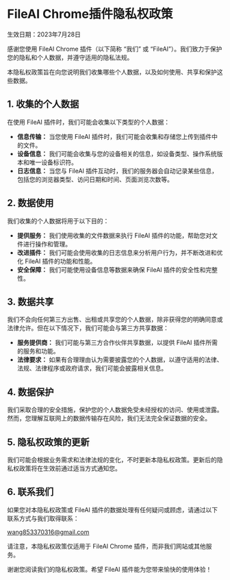 # FileAI Chrome插件隐私权政策

生效日期：2023年7月28日

感谢您使用 FileAI Chrome 插件（以下简称 “我们” 或 “FileAI”）。我们致力于保护您的隐私和个人数据，并遵守适用的隐私法规。

本隐私权政策旨在向您说明我们收集哪些个人数据，以及如何使用、共享和保护这些数据。

## 1. 收集的个人数据

在使用 FileAI 插件时，我们可能会收集以下类型的个人数据：

- **信息传输：** 当您使用 FileAI 插件时，我们可能会收集和存储您上传到插件中的文件。
- **设备信息：** 我们可能会收集与您的设备相关的信息，如设备类型、操作系统版本和唯一设备标识符。
- **日志信息：** 当您与 FileAI 插件互动时，我们的服务器会自动记录某些信息，包括您的浏览器类型、访问日期和时间、页面浏览次数等。

## 2. 数据使用

我们收集的个人数据将用于以下目的：

- **提供服务：** 我们使用收集的文件数据来执行 FileAI 插件的功能，帮助您对文件进行操作和管理。
- **改进插件：** 我们可能会使用收集的日志信息来分析用户行为，并不断改进和优化 FileAI 插件的功能和性能。
- **安全保障：** 我们可能使用设备信息等数据来确保 FileAI 插件的安全性和完整性。

## 3. 数据共享

我们不会向任何第三方出售、出租或共享您的个人数据，除非获得您的明确同意或法律允许。但在以下情况下，我们可能会与第三方共享数据：

- **服务提供商：** 我们可能与第三方合作伙伴共享数据，以提供 FileAI 插件所需的服务和功能。
- **法律要求：** 如果有合理理由认为需要披露您的个人数据，以遵守适用的法律、法规、法律程序或政府请求，我们可能会披露相关信息。

## 4. 数据保护

我们采取合理的安全措施，保护您的个人数据免受未经授权的访问、使用或泄露。然而，您理解互联网上的数据传输存在风险，我们无法完全保证数据的安全。

## 5. 隐私权政策的更新

我们可能会根据业务需求和法律法规的变化，不时更新本隐私权政策。更新后的隐私权政策将在生效前通过适当方式通知您。

## 6. 联系我们

如果您对本隐私权政策或 FileAI 插件的数据处理有任何疑问或顾虑，请通过以下联系方式与我们取得联系：

<wang853370316@gmail.com>

请注意，本隐私权政策仅适用于 FileAI Chrome 插件，而非我们网站或其他服务。

谢谢您阅读我们的隐私权政策。希望 FileAI 插件能为您带来愉快的使用体验！
